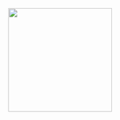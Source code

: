 <img src="https://rxbby.oss-cn-guangzhou.aliyuncs.com/Picture/3ae76849a031b4ccfcbd2cb0cb12f44.jpg"  width="210px">
